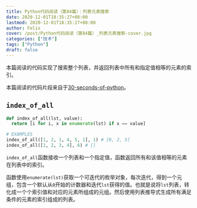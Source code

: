 ```yaml
---
title: Python代码阅读（第84篇）：列表元素搜索
date: 2020-12-01T18:35:27+08:00
lastmod: 2020-12-01T18:35:27+08:00
author: Felix
cover: /post/Python代码阅读（第84篇）_列表元素搜索-cover.jpg
categories: ["技术"]
tags: ["Python"]
draft: false
---
```


本篇阅读的代码实现了搜索整个列表，并返回列表中所有和指定值相等的元素的索引。

本篇阅读的代码片段来自于[30-seconds-of-python](https://github.com/30-seconds/30-seconds-of-python)。

<!--more-->

## `index_of_all`

```py
def index_of_all(lst, value):
  return [i for i, x in enumerate(lst) if x == value]

# EXAMPLES
index_of_all([1, 2, 1, 4, 5, 1], 1) # [0, 2, 5]
index_of_all([1, 2, 3, 4], 6) # [] 
```

`index_of_all`函数接收一个列表和一个指定值，函数返回所有和该值相等的元素在列表中的索引。

函数使用`enumerate(lst)`获取一个可迭代的枚举对象，每次迭代，得到一个元组，包含一个默认从`0`开始的计数器和迭代`lst`获得的值。也就是说将`lst`列表，转化成一个个索引值和对应的元素所组成的元组。然后使用列表推导式生成所有满足条件的元素的索引组成的列表。
